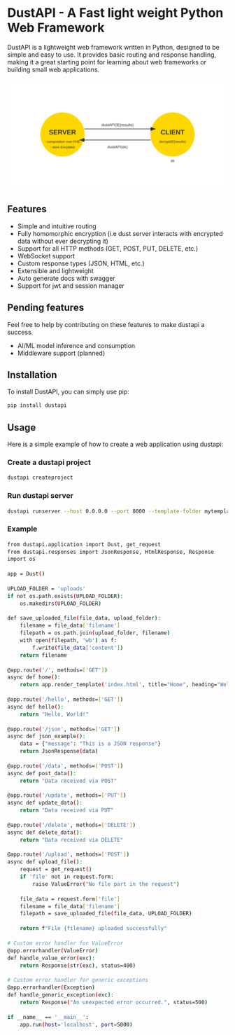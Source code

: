 # DustAPI - A Fast light weight Python Web Framework

DustAPI is a lightweight web framework written in Python, designed to be simple and easy to use. It provides basic routing and response handling, making it a great starting point for learning about web frameworks or building small web applications.

![dustAPI image](./dustAPI.svg)

## Features

- Simple and intuitive routing
- Fully homomorphic encryption (i.e  dust server interacts with encrypted data without ever decrypting it)
- Support for all HTTP methods (GET, POST, PUT, DELETE, etc.)
- WebSocket support
- Custom response types (JSON, HTML, etc.)
- Extensible and lightweight
- Auto generate docs with swagger
- Support for jwt and session manager

## Pending features

Feel free to help by contributing on these features to make dustapi a success.

- AI/ML model inference and consumption
- Middleware support (planned)

## Installation

To install DustAPI, you can simply use pip:

```bash
pip install dustapi
```

## Usage

Here is a simple example of how to create a web application using dustapi:

### Create a dustapi project

```bash
dustapi createproject
```

### Run dustapi server

```bash
dustapi runserver --host 0.0.0.0 --port 8000 --template-folder mytemplates --static-folder mystatic --log-file myapp.log
```

### Example

```bash
from dustapi.application import Dust, get_request
from dustapi.responses import JsonResponse, HtmlResponse, Response
import os

app = Dust()

UPLOAD_FOLDER = 'uploads'
if not os.path.exists(UPLOAD_FOLDER):
    os.makedirs(UPLOAD_FOLDER)

def save_uploaded_file(file_data, upload_folder):
    filename = file_data['filename']
    filepath = os.path.join(upload_folder, filename)
    with open(filepath, 'wb') as f:
        f.write(file_data['content'])
    return filename

@app.route('/', methods=['GET'])
async def home():
    return app.render_template('index.html', title="Home", heading="Welcome to dustapi Framework", content="This is the home page.")

@app.route('/hello', methods=['GET'])
async def hello():
    return "Hello, World!"

@app.route('/json', methods=['GET'])
async def json_example():
    data = {"message": "This is a JSON response"}
    return JsonResponse(data)

@app.route('/data', methods=['POST'])
async def post_data():
    return "Data received via POST"

@app.route('/update', methods=['PUT'])
async def update_data():
    return "Data received via PUT"

@app.route('/delete', methods=['DELETE'])
async def delete_data():
    return "Data received via DELETE"

@app.route('/upload', methods=['POST'])
async def upload_file():
    request = get_request()
    if 'file' not in request.form:
        raise ValueError("No file part in the request")
    
    file_data = request.form['file']
    filename = file_data['filename']
    filepath = save_uploaded_file(file_data, UPLOAD_FOLDER)

    return f"File {filename} uploaded successfully"

# Custom error handler for ValueError
@app.errorhandler(ValueError)
def handle_value_error(exc):
    return Response(str(exc), status=400)

# Custom error handler for generic exceptions
@app.errorhandler(Exception)
def handle_generic_exception(exc):
    return Response("An unexpected error occurred.", status=500)

if __name__ == '__main__':
    app.run(host='localhost', port=5000)

```
